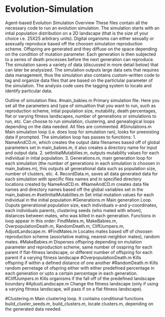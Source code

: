 # Evolution-Simulation
Agent-based Evolution Simulation Overview
  These files contain all the necessary code to run an evolution simulation. The simulation starts with an intial population distribution on a 2D landscape (that is the size of your choice i.e. 25X25 arbitrary units). Digital organisms can either sexually or asexually reproduce based off the choosen simulation reproduction scheme. Offspring are generated and they diffuse on the space depending on the condition of mutation parameter. Each generation is then subjected to a series of death processes before the next generation can reproduce. The simulation saves a variety of data (discussed in more detail below) that can later be analysized. The simulation outputs large data sets that requires data management, thus the simulation also contains custom-written code to tag and organize data files that are based on the particlular parameter of the simulation. The analysis code uses the tagging system to locate and identify particular data. 

Outline of simulation files.
#main_babies.m
  Primary simulation file. Here you set all the parameters and type of simualtion that you want to run, such as reproduction scheme, intial population size, mutability, death percentages, flat or varying fitness landscapes, number of generations or simulations to run, etc. Can choose to run simulation, clustering, and genealogical loops depending on the data needed. All files are commented. 
#Simulations.m
  Main simulation loop (i.e. does loop for simulation ran), looks for preexisting data if prompted. The simulation loop has passes to functions: 1. NameAndCD.m, which creates the output data filenames based off of global parameters set in main_babies.m, it also creates a directory name for input and output data. 2. setInitialMutabilies.m, outputs mutability values for each individual in intial population. 3. Generations.m, main generation loop for each simulation (the number of generations in each simulation is choosen in main_babies.m), this outputs all generational data such as population size, number of clusters, etc. 4. RecordData.m, saves all data generated data for each simulation with specific files names and in specified directory locations created by NameAndCD.m.
#NameAndCD.m
  creates data file names and directory names based off the global variables set in the main_babies.m 
#setInitialMutabilites.m
  Set intial mutation values for each individual in the initial population
#Generations.m
  Main generation Loop. Ouputs generational population size, each individuals x-and y-coordinates, each individuals parents, clustering seeds (who mated with whom), distances between mates, who was killed in each generation.  Functions in loop appear in this order: FindMates.m, MakeBabies.m, OverpopulationDeath.m, RandomDeath.m, CliffJumpers.m, AdjustLandscape.m.
#FindMates.m
  Locates mates based off of choosen reproduction scheme (assortative mating, nearest-neighbor mates), random mates.
#MakeBabies.m
  Disperses offspring depending on mutation parameter and reproduction scheme, same number of osspring for each parent if flat-fitness landscape, or different number of offspring for each parent if a varying fitness landscape
#OverpopulationDeath.m
Kills offspring if within a defined distance of one another
#RandomDeath.m
Kills random pernetage of ofspring either with either predefined percentage in each generation or upto a certain   percentage in each generation.
#CliffJumpers.m
Kills organisms if the fall off of the predefined landscape boundary
#AjdustLandscape.m
Change the fitness landscape (only if using a varying fitness landscape, will pass if on a flat fitness         landscape).
    
  #Clustering.m
    Main clustering loop. It contains conditional functions build_cluster_seeds.m, build_clusters.m, locate clusters.m, depending on the generated data needed.
  
